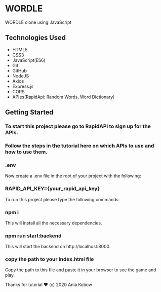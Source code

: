 # WORDLE
WORDLE clone using JavaScript

## Technologies Used
- HTML5 
- CSS3 
- JavaScript(ES6) 
- Git 
- GitHub 
- NodeJS 
- Axios
- Express.js
- CORS
- APIes(RapidApi: Random Words, Word Dictionary)

## Getting Started
### To start this project please go to RapidAPI to sign up for the APIs.

### Follow the steps in the tutorial here on which APIs to use and how to use them.

### .env
Now create a .env file in the root of your project with the following:

### RAPID_API_KEY={your_rapid_api_key}
To run this project please type the following commands:

### npm i
This will install all the necessary dependencies.

### npm run start:backend
This will start the backend on http://localhost:8000.

### copy the path to your index.html file
Copy the path to this file and paste it in your browser to see the game and play.

Thanks for tutorial :heart: (c) 2020 Ania Kubow

